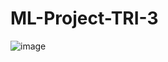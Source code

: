 # ML-Project-TRI-3

![image](https://github.com/sdjbabin/ML-Project-TRI-3/assets/137878044/015cef75-13fe-4177-be53-1779313ffa5b)
